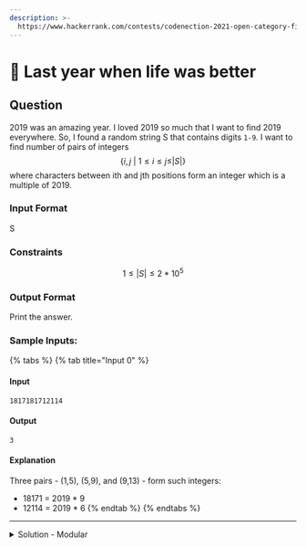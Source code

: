 ```yaml
---
description: >-
  https://www.hackerrank.com/contests/codenection-2021-open-category-finals/challenges/last-year-when-life-was-better
---
```


# 🥰 Last year when life was better

## Question

2019 was an amazing year. I loved 2019 so much that I want to find 2019 everywhere. So, I found a random string S that contains digits `1-9`. I want to find number of pairs of integers $$\{i,j\ |\ 1\le i \le j \le|S|\}$$  where characters between ith and jth positions form an integer which is a multiple of 2019.

### Input Format

S

### Constraints

$$
1 \le |S| \le 2*10^5
$$

### Output Format

Print the answer.

### Sample Inputs:

{% tabs %}
{% tab title="Input 0" %}
#### Input

```
1817181712114
```

#### Output

```
3
```

#### Explanation

Three pairs - (1,5), (5,9), and (9,13) - form such integers:

* 18171 = 2019 \* 9
* 12114 = 2019 \* 6
{% endtab %}
{% endtabs %}

***

<details>

<summary>Solution - Modular</summary>

A modular solution traversing reversed string is able to solve the problem. We first stores the frequency of prefix mod values (3 \* 673), then we try to loop through the length of the string, getting their modular values.

If we got same mod value, then we prove that there's a substring which is the multiple of 2019.

After traversed all strings, output the counter.

```python
from collections import defaultdict

def count_divisible_by_2019(s):
    mod = 2019
    count = 0
    mod_count = defaultdict(int)  # Stores frequency of prefix mod values
    mod_count[0] = 1  # To handle cases where prefix itself is divisible

    prefix = 0
    power = 1  # To handle positional values correctly (like 10^0, 10^1, ...)

    # Traverse the string from right to left (ensuring digit order remains)
    for digit in reversed(s):
        prefix = (prefix + int(digit) * power) % mod
        count += mod_count[prefix]  # If the same mod value was seen before, we found substrings
        mod_count[prefix] += 1
        power = (power * 10) % mod  # Maintain correct positional contribution

    return count

print(count_divisible_by_2019(input()))
```

</details>
